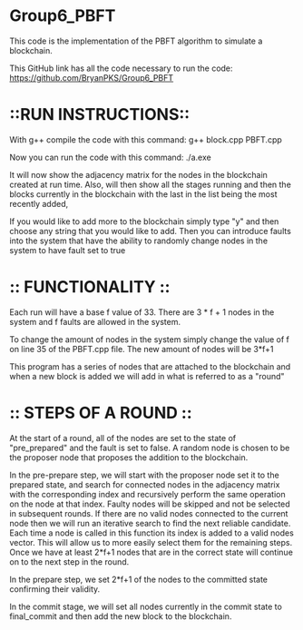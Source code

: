 # Group6_PBFT

This code is the implementation of the PBFT algorithm to simulate a blockchain.

This GitHub link has all the code necessary to run the code:
https://github.com/BryanPKS/Group6_PBFT

# ::RUN INSTRUCTIONS::

With g++ compile the code with this command:
g++ block.cpp PBFT.cpp

Now you can run the code with this command:
./a.exe

It will now show the adjacency matrix for the nodes in the blockchain created at run time.
Also, will then show all the stages running and then the blocks currently in the blockchain 
with the last in the list being the most recently added,

If you would like to add more to the blockchain simply type "y" and then choose any string that you would like to add.
Then you can introduce faults into the system that have the ability to randomly change nodes in the system to have fault set to true

# :: FUNCTIONALITY :: 

Each run will have a base f value of 33.
There are 3 * f + 1 nodes in the system and f faults are allowed in the system.

To change the amount of nodes in the system simply change the value of f on line 35 of the PBFT.cpp file.
The new amount of nodes will be 3*f+1

This program has a series of nodes that are attached to the blockchain and when a new block is added we will add in what is referred to as a "round"

# :: STEPS OF A ROUND ::

At the start of a round, all of the nodes are set to the state of "pre_prepared" and the fault is set to false.
A random node is chosen to be the proposer node that proposes the addition to the blockchain.

In the pre-prepare step, we will start with the proposer node set it to the prepared state, and search for connected nodes in the adjacency matrix 
with the corresponding index and recursively perform the same operation on the node at that index.
Faulty nodes will be skipped and not be selected in subsequent rounds.
If there are no valid nodes connected to the current node then we will run an iterative search to find the next reliable candidate.
Each time a node is called in this function its index is added to a valid nodes vector. This will allow us to more easily select them for the remaining steps.
Once we have at least 2*f+1 nodes that are in the correct state will continue on to the next step in the round.

In the prepare step, we set 2*f+1 of the nodes to the committed state confirming their validity.

In the commit stage, we will set all nodes currently in the commit state to final_commit and then add the new block to the blockchain.
